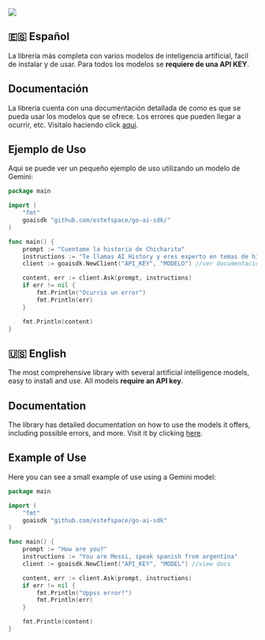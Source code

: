 <img src="https://avatars.githubusercontent.com/u/171269604?v=4">

## 🇪🇸 Español 
La libreria más completa con varios modelos de inteligencia artificial, facil de instalar y de usar. Para todos los modelos se **requiere de una API KEY**.

## Documentación
La libreria cuenta con una documentación detallada de como es que se pueda usar los modelos que se ofrece. Los errores que pueden llegar a ocurrir, etc. Visitalo haciendo click <a href="https://goaisdk.info">aqui</a>.

## Ejemplo de Uso
Aqui se puede ver un pequeño ejemplo de uso utilizando un modelo de Gemini:

```go
package main

import (
	"fmt"
	goaisdk "github.com/estefspace/go-ai-sdk/"
)

func main() {
	prompt := "Cuentame la historia de Chicharito"
    instructions := "Te llamas AI History y eres experto en temas de historia, de personajes de todo de historia."
	client := goaisdk.NewClient("API_KEY", "MODELO") //ver documentación

	content, err := client.Ask(prompt, instructions)
	if err != nil {
		fmt.Println("Ocurrio un error")
        fmt.Println(err)
	}

	fmt.Println(content)
}
```



##  🇺🇸 English
The most comprehensive library with several artificial intelligence models, easy to install and use. All models **require an API key**.


## Documentation
The library has detailed documentation on how to use the models it offers, including possible errors, and more. Visit it by clicking <a href="https://goaisdk.info">here</a>.

## Example of Use
Here you can see a small example of use using a Gemini model:

```go
package main

import (
	"fmt"
	goaisdk "github.com/estefspace/go-ai-sdk"
)

func main() {
	prompt := "How are you?"
    instructions := "You are Messi, speak spanish from argentina"
	client := goaisdk.NewClient("API_KEY", "MODEL") //view docs

	content, err := client.Ask(prompt, instructions)
	if err != nil {
		fmt.Println("Uppss error!")
        fmt.Println(err)
	}

	fmt.Println(content)
}
```
